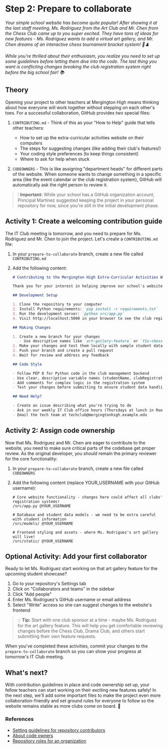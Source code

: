 # Step 2: Prepare to collaborate

_Your simple school website has become quite popular! After showing it at the last staff meeting, Ms. Rodriguez from the Art Club and Mr. Chen from the Chess Club came up to you super excited. They have tons of ideas for new features - Ms. Rodriguez wants to add a virtual art gallery, and Mr. Chen dreams of an interactive chess tournament bracket system! 🎨♟️_

_While you're thrilled about their enthusiasm, you realize you need to set up some guidelines before letting them dive into the code. The last thing you want is conflicting changes breaking the club registration system right before the big school fair! 📚_

## Theory

Opening your project to other teachers at Mergington High means thinking about how everyone will work together without stepping on each other's toes. For a successful collaboration, GitHub provides two special files:

1. `CONTRIBUTING.md` - Think of this as your "How to Help" guide that tells other teachers:

   - How to set up the extra-curricular activities website on their computers
   - The steps for suggesting changes (like adding their club's features!)
   - Your coding style preferences (to keep things consistent)
   - Where to ask for help when stuck

2. `CODEOWNERS` - This is like assigning "department heads" for different parts of the website. When someone wants to change something in a specific area (like the event calendar or the club registration system), GitHub will automatically ask the right person to review it.

> ❕ **Important:** While your school has a GitHub organization account, Principal Martinez suggested keeping the project in your personal repository for now, since you're still in the initial development phase.

## Activity 1: Create a welcoming contribution guide

The IT Club meeting is tomorrow, and you need to prepare for Ms. Rodriguez and Mr. Chen to join the project. Let's create a `CONTRIBUTING.md` file:

1. In your `prepare-to-collaborate` branch, create a new file called `CONTRIBUTING.md`
2. Add the following content:

   ```markdown
   # Contributing to the Mergington High Extra-Curricular Activities Website

   Thank you for your interest in helping improve our school's website! Whether you want to add your club's activities, fix a bug, or suggest new features, this guide will help you get started. 🎉

   ## Development Setup

   1. Clone the repository to your computer
   2. Install Python requirements: `pip install -r requirements.txt`
   3. Run the development server: `python src/app.py`
   4. Visit http://localhost:5000 in your browser to see the club registration system

   ## Making Changes

   1. Create a new branch for your changes
      - Use descriptive names like `art-gallery-feature` or `fix-chess-signup`
   2. Make your changes and test them locally with sample student data
   3. Push your branch and create a pull request
   4. Wait for review and address any feedback

   ## Code Style

   - Follow PEP 8 for Python code in the club management backend
   - Use clear, descriptive variable names (studentName, clubRegistration, etc.)
   - Add comments for complex logic in the registration system
   - Test your changes before submitting to ensure student data handling works correctly

   ## Need Help?

   - Create an issue describing what you're trying to do
   - Ask in our weekly IT Club office hours (Thursdays at lunch in Room 203)
   - Email the tech team at techclub@mergingtonhigh.example.edu
   ```

## Activity 2: Assign code ownership

Now that Ms. Rodriguez and Mr. Chen are eager to contribute to the website, you need to make sure critical parts of the codebase get proper review. As the original developer, you should remain the primary reviewer for the core functionality:

1. In your `prepare-to-collaborate` branch, create a new file called `CODEOWNERS`
2. Add the following content (replace YOUR_USERNAME with your GitHub username):

   ```
   # Core website functionality - changes here could affect all clubs' registration systems!
   /src/app.py @YOUR_USERNAME

   # Database and student data models - we need to be extra careful with student information
   /src/models/ @YOUR_USERNAME

   # Frontend styling and assets - where Ms. Rodriguez's art gallery will live!
   /src/static/ @YOUR_USERNAME
   ```

## Optional Activity: Add your first collaborator

Ready to let Ms. Rodriguez start working on that art gallery feature for the upcoming student showcase?

1. Go to your repository's Settings tab
2. Click on "Collaborators and teams" in the sidebar
3. Click "Add people"
4. Enter Ms. Rodriguez's GitHub username or email address
5. Select "Write" access so she can suggest changes to the website's frontend

> 💡 **Tip:** Start with one club sponsor at a time - maybe Ms. Rodriguez for the art gallery feature. This will help you get comfortable reviewing changes before the Chess Club, Drama Club, and others start submitting their own feature requests.

When you've completed these activities, commit your changes to the `prepare-to-collaborate` branch so you can show your progress at tomorrow's IT Club meeting.

## What's next?

With contribution guidelines in place and code ownership set up, your fellow teachers can start working on their exciting new features safely! In the next step, we'll add some important files to make the project even more collaboration-friendly and set ground rules for everyone to follow so the website remains stable as more clubs come on board. 🤝

### References

- [Setting guidelines for repository contributors](https://docs.github.com/en/communities/setting-up-your-project-for-healthy-contributions/setting-guidelines-for-repository-contributors)
- [About code owners](https://docs.github.com/en/repositories/managing-your-repositorys-settings-and-features/customizing-your-repository/about-code-owners)
- [Repository roles for an organization](https://docs.github.com/organizations/managing-user-access-to-your-organizations-repositories/repository-roles-for-an-organization)
